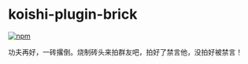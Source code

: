 # koishi-plugin-brick

[![npm](https://img.shields.io/npm/v/koishi-plugin-brick?style=flat-square)](https://www.npmjs.com/package/koishi-plugin-brick)

功夫再好，一砖撂倒。烧制砖头来拍群友吧，拍好了禁言他，没拍好被禁言！
